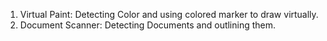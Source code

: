 1. Virtual Paint: 
Detecting Color and using colored marker to draw virtually. 
2. Document Scanner:
Detecting Documents and outlining them.
